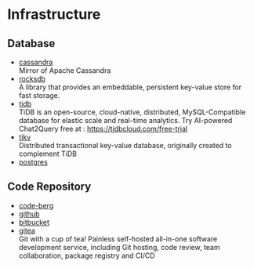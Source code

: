 # Infrastructure

## Database

- [cassandra](https://github.com/apache/cassandra)
  <br/>Mirror of Apache Cassandra
- [rocksdb](https://github.com/facebook/rocksdb)
  <br/>A library that provides an embeddable, persistent key-value store for fast storage.
- [tidb](https://github.com/pingcap/tidb)
  <br/>TiDB is an open-source, cloud-native, distributed, MySQL-Compatible database for elastic scale and real-time
  analytics. Try AI-powered Chat2Query free at : https://tidbcloud.com/free-trial
- [tikv](https://github.com/tikv/tikv)
  <br/>Distributed transactional key-value database, originally created to complement TiDB
- [postgres](https://github.com/postgres/postgres)

## Code Repository

- [code-berg](https://codeberg.org/)
- [github](https://github.com/)
- [bitbucket](https://bitbucket.org/)
- [gitea](https://github.com/go-gitea/gitea)
  <br/>Git with a cup of tea! Painless self-hosted all-in-one software development service, including Git hosting, code review, team collaboration, package registry and CI/CD